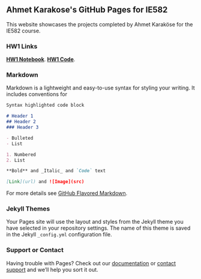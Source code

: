 ## Ahmet Karakose's GitHub Pages for IE582

This website showcases the projects completed by Ahmet Karaköse for the IE582 course.

### HW1 Links

**[HW1 Notebook]([IE582_HW1_AK.html](https://github.com/BU-IE-582/fall-24-akarakose/blob/main/IE582_HW1_AK.html))**.
**[HW1 Code]([https://www.openai.com](https://github.com/BU-IE-582/fall-24-akarakose/blob/main/IE582_HW1_AK.ipynb))**.



### Markdown

Markdown is a lightweight and easy-to-use syntax for styling your writing. It includes conventions for

```markdown
Syntax highlighted code block

# Header 1
## Header 2
### Header 3

- Bulleted
- List

1. Numbered
2. List

**Bold** and _Italic_ and `Code` text

[Link](url) and ![Image](src)
```

For more details see [GitHub Flavored Markdown](https://guides.github.com/features/mastering-markdown/).

### Jekyll Themes

Your Pages site will use the layout and styles from the Jekyll theme you have selected in your repository settings. The name of this theme is saved in the Jekyll `_config.yml` configuration file.

### Support or Contact

Having trouble with Pages? Check out our [documentation](https://docs.github.com/categories/github-pages-basics/) or [contact support](https://support.github.com/contact) and we’ll help you sort it out.
